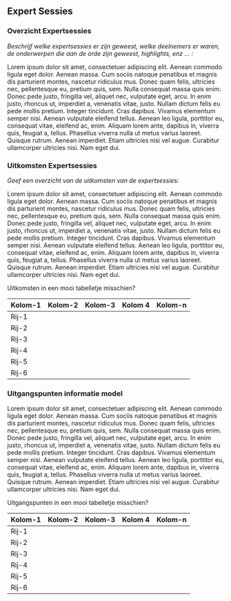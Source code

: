 ## Expert Sessies

### Overzicht Expertsessies

*Beschrijf welke expertsessies er zijn geweest, welke deelnemers er waren, de onderwerpen die aan de orde zijn geweest, highlights, enz ... :* 

Lorem ipsum dolor sit amet, consectetuer adipiscing elit. Aenean commodo ligula eget dolor. 
Aenean massa. Cum sociis natoque penatibus et magnis dis parturient montes, nascetur ridiculus mus. Donec quam felis, 
ultricies nec, pellentesque eu, pretium quis, sem. Nulla consequat massa quis enim. Donec pede justo, fringilla vel, 
aliquet nec, vulputate eget, arcu. In enim justo, rhoncus ut, imperdiet a, venenatis vitae, justo.
Nullam dictum felis eu pede mollis pretium. Integer tincidunt. Cras dapibus. Vivamus elementum semper nisi. 
Aenean vulputate eleifend tellus. Aenean leo ligula, porttitor eu, consequat vitae, eleifend ac, enim. 
Aliquam lorem ante, dapibus in, viverra quis, feugiat a, tellus. Phasellus viverra nulla ut metus varius laoreet. 
Quisque rutrum. Aenean imperdiet. Etiam ultricies nisi vel augue. 
Curabitur ullamcorper ultricies nisi. Nam eget dui.

### Uitkomsten Expertsessies

*Geef een overzicht van de uitkomsten van de expertsessies:* 

Lorem ipsum dolor sit amet, consectetuer adipiscing elit. Aenean commodo ligula eget dolor. 
Aenean massa. Cum sociis natoque penatibus et magnis dis parturient montes, nascetur ridiculus mus. Donec quam felis, 
ultricies nec, pellentesque eu, pretium quis, sem. Nulla consequat massa quis enim. Donec pede justo, fringilla vel, 
aliquet nec, vulputate eget, arcu. In enim justo, rhoncus ut, imperdiet a, venenatis vitae, justo.
Nullam dictum felis eu pede mollis pretium. Integer tincidunt. Cras dapibus. Vivamus elementum semper nisi. 
Aenean vulputate eleifend tellus. Aenean leo ligula, porttitor eu, consequat vitae, eleifend ac, enim. 
Aliquam lorem ante, dapibus in, viverra quis, feugiat a, tellus. Phasellus viverra nulla ut metus varius laoreet. 
Quisque rutrum. Aenean imperdiet. Etiam ultricies nisi vel augue. 
Curabitur ullamcorper ultricies nisi. Nam eget dui.

<aside class='note'>
    Uitkomsten in een mooi tabelletje misschien?
</aside> 

| Kolom-1 | Kolom-2 | Kolom-3 | Kolom 4 | Kolom-n | 
|---------|---------|---------|---------|---------| 
| Rij-1   |         |         |         |         |
| Rij-2   |         |         |         |         |
| Rij-3   |         |         |         |         |
| Rij-4   |         |         |         |         |
| Rij-5   |         |         |         |         |
| Rij-6   |         |         |         |         |

### Uitgangspunten informatie model

Lorem ipsum dolor sit amet, consectetuer adipiscing elit. Aenean commodo ligula eget dolor. 
Aenean massa. Cum sociis natoque penatibus et magnis dis parturient montes, nascetur ridiculus mus. Donec quam felis, 
ultricies nec, pellentesque eu, pretium quis, sem. Nulla consequat massa quis enim. Donec pede justo, fringilla vel, 
aliquet nec, vulputate eget, arcu. In enim justo, rhoncus ut, imperdiet a, venenatis vitae, justo.
Nullam dictum felis eu pede mollis pretium. Integer tincidunt. Cras dapibus. Vivamus elementum semper nisi. 
Aenean vulputate eleifend tellus. Aenean leo ligula, porttitor eu, consequat vitae, eleifend ac, enim. 
Aliquam lorem ante, dapibus in, viverra quis, feugiat a, tellus. Phasellus viverra nulla ut metus varius laoreet. 
Quisque rutrum. Aenean imperdiet. Etiam ultricies nisi vel augue. 
Curabitur ullamcorper ultricies nisi. Nam eget dui.

<aside class='note'>
    Uitgangspunten in een mooi tabelletje misschien?
</aside> 

| Kolom-1 | Kolom-2 | Kolom-3 | Kolom 4 | Kolom-n | 
|---------|---------|---------|---------|---------| 
| Rij-1   |         |         |         |         |
| Rij-2   |         |         |         |         |
| Rij-3   |         |         |         |         |
| Rij-4   |         |         |         |         |
| Rij-5   |         |         |         |         |
| Rij-6   |         |         |         |         |